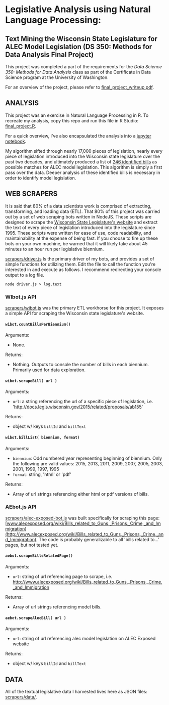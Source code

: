 # Legislative Analysis using Natural Language Processing: 
## Text Mining the Wisconsin State Legislature for ALEC Model Legislation (DS 350: Methods for Data Analysis Final Project)

This project was completed a part of the requirements for the _Data Science 350: Methods for Data Analysis_ class as part of the Certificate in Data Science program at the University of Washington.  

For an overview of the project, please refer to [final_project_writeup.pdf](https://github.com/chrisscastaneda/Methods-for-Data-Analysis-Final-Project/blob/master/final_project_writeup.pdf).

## ANALYSIS

This project was an exercise in Natural Language Processing in R.  To recreate my analysis, copy this repo and run this file in R Studio: [final_project.R](https://github.com/chrisscastaneda/Methods-for-Data-Analysis-Final-Project/blob/master/final_project.R).

For a quick overview, I've also encapsulated the analysis into a [jupyter notebook](
https://github.com/chrisscastaneda/Methods-for-Data-Analysis-Final-Project/blob/master/Legislative_Analysis_using_Natural_Language_Processing.ipynb).

My algorithm sifted through nearly 17,000 pieces of legislation, nearly every piece of legislation introduced into the Wisconsin state legislature over the past two decades, and ultimately produced a list of [246 identified bills](https://github.com/chrisscastaneda/Methods-for-Data-Analysis-Final-Project/blob/master/crime_bills_in_wi.csv) as possible matches for ALEC model legislation.  This algorithm is simply a first pass over the data.  Deeper analysis of these identified bills is necessary in order to identify model legislation.

## WEB SCRAPERS

It is said that 80% of a data scientists work is comprised of extracting, transforming, and loading data (ETL).  That 80% of this project was carried out by a set of web scraping bots written in NodeJS.  These scripts are designed to scrape the [Wisconsin State Legislature's website](http://docs.legis.wisconsin.gov/) and extract the text of every piece of legislation introduced into the legislature since 1995.  These scripts were written for ease of use, code readability, and maintainability at the expense of being fast.  If you choose to fire up these bots on your own machine, be warned that it will likely take about 45 minutes to an hour run per legislative biennium.

[scrapers/driver.js](https://github.com/chrisscastaneda/Methods-for-Data-Analysis-Final-Project/blob/master/scrapers/driver.js) Is the primary driver of my bots, and provides a set of simple functions for utilizing them.  Edit the file to call the function you're interested in and execute as follows.  I recommend redirecting your console output to a log file.

```
node driver.js > log.text
```

### WIbot.js API
[scrapers/wibot.js](https://github.com/chrisscastaneda/Methods-for-Data-Analysis-Final-Project/blob/master/scrapers/wibot.js) was the primary ETL workhorse for this project. It exposes a simple API for scraping the Wisconsin state legislature's website.

#### `wibot.countBillsPerBiennium()`

Arguments:
  * None.

Returns: 
  * Nothing. Outputs to console the number of bills in each biennium.  Primarily used for data exploration.

#### `wibot.scrapeBill( url )`

Arguments:
  * `url`: a string referencing the url of a specific piece of legislation, i.e. 'http://docs.legis.wisconsin.gov/2015/related/proposals/ab155'

Returns:
  * object w/ keys `billId` and `billText`

#### `wibot.billList( biennium, format)`

Arguments:
  * `biennium`: Odd numbered year representing beginning of biennium. Only the following are valid values: 2015, 2013, 2011, 2009, 2007, 2005, 2003, 2001, 1999, 1997, 1995
  * `format`: string, 'html' or 'pdf'

Returns: 
  * Array of url strings referencing either html or pdf versions of bills.


### AEbot.js API
[scrapers/alec-exposed-bot.js](https://github.com/chrisscastaneda/Methods-for-Data-Analysis-Final-Project/blob/master/scrapers/alec-exposed-bot.js) was built specifically for scraping this page: 
[www.alecexposed.org/wiki/Bills_related_to_Guns,_Prisons,_Crime,_and_Immigration](http://www.alecexposed.org/wiki/Bills_related_to_Guns,_Prisons,_Crime,_and_Immigration).  The code is probably generalizable to all 'bills related to...' pages, but not tested yet.

#### `aebot.scrapeBillsRelatedPage()`

Arguments:
  * `url`: string of url referencing page to scrape, i.e. http://www.alecexposed.org/wiki/Bills_related_to_Guns,_Prisons,_Crime,_and_Immigration

Returns:
  *  Array of url strings referencing model bills.


#### `aebot.scrapeAlecBill( url )`

Arguments:
  * `url`: string of url referencing alec model legislation on ALEC Exposed website

Returns: 
  * object w/ keys `billId` and `billText`


## DATA

All of the textual legislative data I harvested lives here as JSON files: [scrapers/data/](https://github.com/chrisscastaneda/Methods-for-Data-Analysis-Final-Project/tree/master/scrapers/data).  


